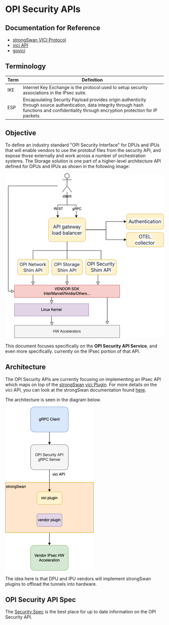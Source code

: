 # OPI Security APIs

## Documentation for Reference

* [strongSwan VICI Protocol](https://www.strongswan.org/apidoc/md_src_libcharon_plugins_vici_README.html)
* [vici API](https://github.com/strongswan/strongswan/blob/master/src/libcharon/plugins/vici/README.md)
* [govici](https://github.com/strongswan/govici)

## Terminology

| Term              | Definition                                       |
|-------------------|--------------------------------------------------|
| IKE               | Internet Key Exchange is the protocol used to setup security associations in the IPsec suite. |
| ESP               | Encapsulating Security Payload provides origin authenticity through source authentication, data integrity through hash functions and confidentiality through encryption protection for IP packets. |

## Objective

To define an industry standard "OPI Security Interface" for DPUs and IPUs that
will enable vendors to use the protobuf files from the security API, and expose
those externally and work across a number of orchestration systems. The Storage
solution is one part of a higher-level architecture API defined for DPUs and
IPUs as shown in the following image:

![OPI Common APIs and SHIM abstraction layer](../doc/images/API-GW-Layers.png/)

This document focuses specifically on the **OPI Security API Service**, and
even more specifically. currently on the IPsec portion of that API.

## Architecture

The OPI Security APIs are currently focusing on implementing an IPsec API which
maps on top of the [strongSwan](https://www.strongswan.org)
[vici Plugin](https://docs.strongswan.org/docs/5.9/plugins/vici.html). For
more details on the vici API, you can look at the strongSwan documentation
found [here](https://github.com/strongswan/strongswan/blob/master/src/libcharon/plugins/vici/README.md).

The architecture is seen in the diagram below.

![OPI IPsec Security Architecture](https://github.com/opiproject/opi-poc/blob/main/security/sec-architecture.drawio.png)

The idea here is that DPU and IPU vendors will implement strongSwan plugins to
offload the tunnels into hardware.

## OPI Security API Spec

The [Security Spec](security-spec.md) is the best place for up to date information on the OPI
Security API.

